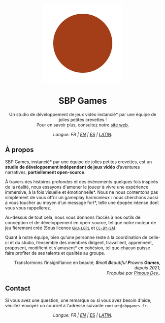 <div align="center">

[<img src="/Content/Logos/SBPGames_Transparent_tempLogo.svg" alt="Logo temporaire de SBP Games (Reirigeant vers la page d'accueil de notre site web)." height="256">
](https://www.sbpgames.fr)

# SBP Games
Un studio de développement de jeux vidéo <span title="Mot de Litszro">instancié*</span> par une équipe de jolies petites crevettes !<br>Pour en savoir plus, consultez notre [site web](https://www.sbpgames.fr).
</div>

<p align="center"><i>Langue: FR | <a href="/profile/README-EN.md">EN</a> | <a href="/profile/README-ES.md">ES</a> | <a href="/profile/README-LATIN.md">LATIN</a>.</i></p>

## À propos
SBP Games, <span title="Mot de Litszro">instancié*</span> par une équipe de jolies petites crevettes, est un **studio de développement indépendant de jeux vidéo** d’aventures narratives, **partiellement open-source**.

À travers des histoires profondes et des évènements quelques fois inspirés de la réalité, <span title="Phrase de Xib'">nous essayons d'amener le joueur à vivre une expérience immersive, à la fois visuelle et émotionnelle*</span>. Nous ne nous contentons pas simplement de vous offrir un gameplay harmonieux : nous cherchons aussi à <span title="Phrase de Veritis">vous toucher au moyen d’un message fort*</span>, telle une épopée intense dont vous vous rappellerez.

Au-dessus de tout cela, nous vous donnons l’accès à nos outils de conception et de développement en open-source, tel que notre moteur de jeu fièrement créé (Sous licence [`GNU-LGPL`](https://choosealicense.com/licenses/lgpl-3.0/) et [`CC-BY-SA`](https://choosealicense.com/licenses/cc-by-sa-4.0/)).

Quant à notre équipe, bien qu’une personne reste à la coordination de celle-ci et du studio, l’ensemble des membres dirigent, travaillent, apprennent, proposent, modifient et <span title="Mot de Qalolaq">s'amusent*</span> en cohésion, tel que chacun puisse faire profiter de ses talents et qualités au groupe.

<div align="right">

Transformons l’insignifiance en beauté; _**S**mall **B**eautiful **P**rawns **Games**, depuis 2021;_<br>
_Propulsé par [Pimous Dev.](https://www.pimous.dev)._
</div>

## Contact
Si vous avez une question, une remarque ou si vous avez besoin d'aide, veuillez envoyez un courriel à l'adresse suivante `contact@sbpgames.fr`.

<p align="center"><i>Langue: FR | <a href="/profile/README-EN.md">EN</a> | <a href="/profile/README-ES.md">ES</a> | <a href="/profile/README-LATIN.md">LATIN</a>.</i></p>